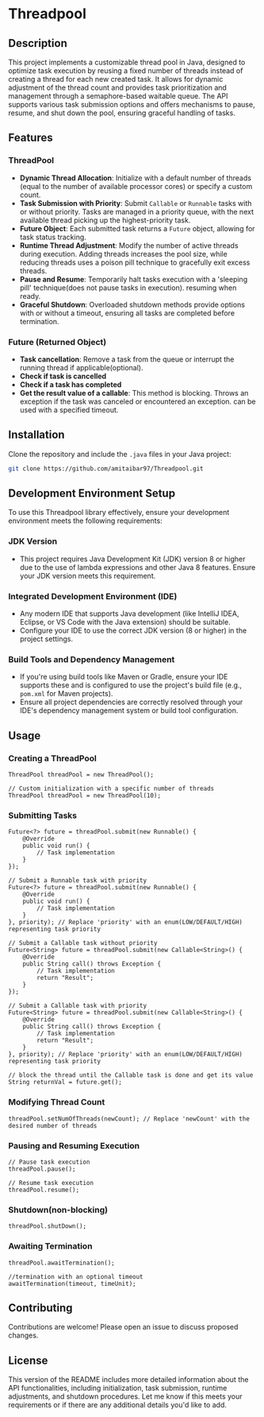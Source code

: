 # Threadpool

## Description
This project implements a customizable thread pool in Java, designed to optimize task execution by reusing a fixed number of threads instead of creating a thread for each new created task. It allows for dynamic adjustment of the thread count and provides task prioritization and management through a semaphore-based waitable queue. The API supports various task submission options and offers mechanisms to pause, resume, and shut down the pool, ensuring graceful handling of tasks.

## Features
### ThreadPool
- **Dynamic Thread Allocation**: Initialize with a default number of threads (equal to the number of available processor cores) or specify a custom count.
- **Task Submission with Priority**: Submit `Callable` or `Runnable` tasks with or without priority. Tasks are managed in a priority queue, with the next available thread picking up the highest-priority task.
- **Future Object**: Each submitted task returns a `Future` object, allowing for task status tracking.
- **Runtime Thread Adjustment**: Modify the number of active threads during execution. Adding threads increases the pool size, while reducing threads uses a poison pill technique to gracefully exit excess threads.
- **Pause and Resume**: Temporarily halt tasks execution with a 'sleeping pill' technique(does not pause tasks in execution). resuming when ready.
- **Graceful Shutdown**: Overloaded shutdown methods provide options with or without a timeout, ensuring all tasks are completed before termination.

### Future (Returned Object)
- **Task cancellation**: Remove a task from the queue or interrupt the running thread if applicable(optional).
- **Check if task is cancelled**
- **Check if a task has completed**
- **Get the result value of a callable**: This method is blocking. Throws an exception if the task was canceled or encountered an exception. can be used with a specified timeout.

## Installation
Clone the repository and include the `.java` files in your Java project:
```bash
git clone https://github.com/amitaibar97/Threadpool.git
```

## Development Environment Setup

To use this Threadpool library effectively, ensure your development environment meets the following requirements:

### JDK Version
- This project requires Java Development Kit (JDK) version 8 or higher due to the use of lambda expressions and other Java 8 features. Ensure your JDK version meets this requirement.

### Integrated Development Environment (IDE)
- Any modern IDE that supports Java development (like IntelliJ IDEA, Eclipse, or VS Code with the Java extension) should be suitable.
- Configure your IDE to use the correct JDK version (8 or higher) in the project settings.

### Build Tools and Dependency Management
- If you're using build tools like Maven or Gradle, ensure your IDE supports these and is configured to use the project's build file (e.g., `pom.xml` for Maven projects).
- Ensure all project dependencies are correctly resolved through your IDE's dependency management system or build tool configuration.

## Usage

### Creating a ThreadPool

```// Default initialization using the number of available processor cores
ThreadPool threadPool = new ThreadPool();

// Custom initialization with a specific number of threads
ThreadPool threadPool = new ThreadPool(10);
```
### Submitting Tasks

```// Submit a Runnable task with default priority
Future<?> future = threadPool.submit(new Runnable() {
    @Override
    public void run() {
        // Task implementation
    }
});

// Submit a Runnable task with priority
Future<?> future = threadPool.submit(new Runnable() {
    @Override
    public void run() {
        // Task implementation
    }
}, priority); // Replace 'priority' with an enum(LOW/DEFAULT/HIGH) representing task priority

// Submit a Callable task without priority
Future<String> future = threadPool.submit(new Callable<String>() {
    @Override
    public String call() throws Exception {
        // Task implementation
        return "Result";
    }
});

// Submit a Callable task with priority
Future<String> future = threadPool.submit(new Callable<String>() {
    @Override
    public String call() throws Exception {
        // Task implementation
        return "Result";
    }
}, priority); // Replace 'priority' with an enum(LOW/DEFAULT/HIGH) representing task priority

// block the thread until the Callable task is done and get its value
String returnVal = future.get();
```

### Modifying Thread Count
```// Increase or decrease the number of threads in the pool
threadPool.setNumOfThreads(newCount); // Replace 'newCount' with the desired number of threads
```

### Pausing and Resuming Execution
```
// Pause task execution
threadPool.pause();

// Resume task execution
threadPool.resume();
```

### Shutdown(non-blocking)
```// Close the thread pool.
threadPool.shutDown();

```

### Awaiting Termination
```// Block the calling thread until all threads in the pool are closed.
threadPool.awaitTermination();

//termination with an optional timeout
awaitTermination(timeout, timeUnit);
```

## Contributing
Contributions are welcome! Please open an issue to discuss proposed changes.

## License

This version of the README includes more detailed information about the API functionalities, including initialization, task submission, runtime adjustments, and shutdown procedures. Let me know if this meets your requirements or if there are any additional details you'd like to add.

